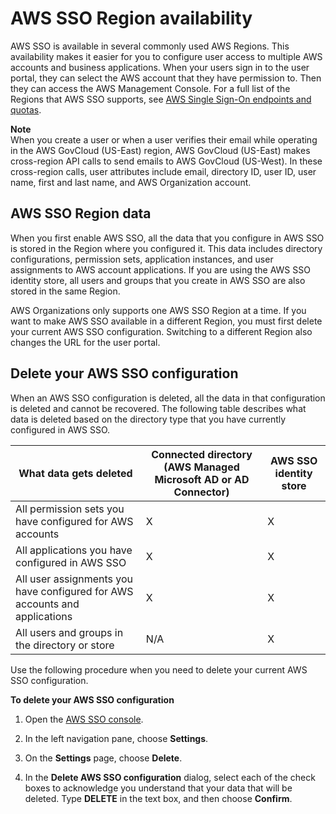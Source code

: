 # AWS SSO Region availability<a name="regions"></a>

AWS SSO is available in several commonly used AWS Regions\. This availability makes it easier for you to configure user access to multiple AWS accounts and business applications\. When your users sign in to the user portal, they can select the AWS account that they have permission to\. Then they can access the AWS Management Console\. For a full list of the Regions that AWS SSO supports, see [AWS Single Sign\-On endpoints and quotas](https://docs.aws.amazon.com/general/latest/gr/sso.html)\. 

**Note**  
When you create a user or when a user verifies their email while operating in the AWS GovCloud \(US\-East\) region, AWS GovCloud \(US\-East\) makes cross\-region API calls to send emails to AWS GovCloud \(US\-West\)\. In these cross\-region calls, user attributes include email, directory ID, user ID, user name, first and last name, and AWS Organization account\.

## AWS SSO Region data<a name="region-data"></a>

When you first enable AWS SSO, all the data that you configure in AWS SSO is stored in the Region where you configured it\. This data includes directory configurations, permission sets, application instances, and user assignments to AWS account applications\. If you are using the AWS SSO identity store, all users and groups that you create in AWS SSO are also stored in the same Region\. 

AWS Organizations only supports one AWS SSO Region at a time\. If you want to make AWS SSO available in a different Region, you must first delete your current AWS SSO configuration\. Switching to a different Region also changes the URL for the user portal\. 

## Delete your AWS SSO configuration<a name="delete-config"></a>

When an AWS SSO configuration is deleted, all the data in that configuration is deleted and cannot be recovered\. The following table describes what data is deleted based on the directory type that you have currently configured in AWS SSO\.


| What data gets deleted |  Connected directory \(AWS Managed Microsoft AD or AD Connector\)  | AWS SSO identity store | 
| --- | --- | --- | 
|  All permission sets you have configured for AWS accounts  | X | X | 
|  All applications you have configured in AWS SSO  | X | X | 
| All user assignments you have configured for AWS accounts and applications | X | X | 
| All users and groups in the directory or store | N/A | X | 

Use the following procedure when you need to delete your current AWS SSO configuration\.

**To delete your AWS SSO configuration**

1. Open the [AWS SSO console](https://console.aws.amazon.com/singlesignon)\.

1. In the left navigation pane, choose **Settings**\.

1. On the **Settings** page, choose **Delete**\.

1. In the **Delete AWS SSO configuration** dialog, select each of the check boxes to acknowledge you understand that your data that will be deleted\. Type **DELETE** in the text box, and then choose **Confirm**\.